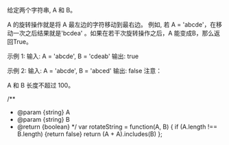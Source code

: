给定两个字符串, A 和 B。

A 的旋转操作就是将 A 最左边的字符移动到最右边。 例如, 若 A = 'abcde'，在移动一次之后结果就是'bcdea' 。如果在若干次旋转操作之后，A 能变成B，那么返回True。

示例 1:
输入: A = 'abcde', B = 'cdeab'
输出: true

示例 2:
输入: A = 'abcde', B = 'abced'
输出: false
注意：

A 和 B 长度不超过 100。


/**
 * @param {string} A
 * @param {string} B
 * @return {boolean}
 */
var rotateString = function(A, B) {
    if (A.length !== B.length) {return false}
    return (A + A).includes(B)
};
